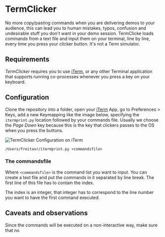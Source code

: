 # TermClicker

No more copy/pasting commands when you are delivering demos to your audience, this can lead you to human mistakes, typos, confusion and undesirable stuff you don't want in your demo session. TermClicke loads commands from a text file and input them on your terminal, line by line, every time you press your clicker button. It's not a Term simulator.

## Requirements

*TermClicker* requires you to use [iTerm], or any other Terminal application that supports running co-processes whenever you press a key on your keyboard.

## Configuration

Clone the repository into a folder, open your [iTerm] App, go to Preferences > Keys, add a new Keymapping like the image below, specifying the `itermprint.py` location followed by your commands file. Usually we choose the *Page Down* key because this is the key that clickers passes to the OS when you press the buttons.

![TermClicker Configuration on iTerm](https://s3.amazonaws.com/freitasrtempfiles/TermClickeriTermConfig.png)

`/Users/freitasr/itermprint.py <commandsfile>`

### The commandsfile

Where `<commandsfile>` is the command list you want to input. You can create a text file and put the commands in it separated by line break. The first line of this file has to contain the index.

The index is an integer, that integer has to correspond to the line number you want to have the first command executed.

## Caveats and observations

Since the commands will be executed on a non-interactive way, make sure that no 




[iTerm]: https://www.iterm2.com/
